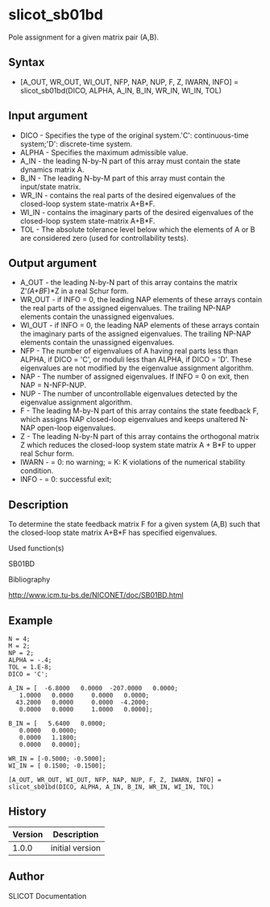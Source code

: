 

# slicot_sb01bd

Pole assignment for a given matrix pair (A,B).

## Syntax

- [A_OUT, WR_OUT, WI_OUT, NFP, NAP, NUP, F, Z, IWARN, INFO] = slicot_sb01bd(DICO, ALPHA, A_IN, B_IN, WR_IN, WI_IN, TOL)

## Input argument

 - DICO - Specifies the type of the original system.'C':  continuous-time system;'D':  discrete-time system.
 - ALPHA - Specifies the maximum admissible value.
 - A_IN - the leading N-by-N part of this array must contain the state dynamics matrix A.
 - B_IN - The leading N-by-M part of this array must contain the input/state matrix.
 - WR_IN - contains the real parts of the desired eigenvalues of the closed-loop system state-matrix A+B*F.
 - WI_IN - contains the imaginary parts of the desired eigenvalues of the closed-loop system state-matrix A+B*F.
 - TOL - The absolute tolerance level below which the elements of A or B are considered zero (used for controllability tests).

## Output argument

 - A_OUT - the leading N-by-N part of this array contains the matrix Z'*(A+B*F)*Z in a real Schur form.
 - WR_OUT - if INFO = 0, the leading NAP elements of these arrays contain the real parts of the assigned eigenvalues. The trailing NP-NAP elements contain the unassigned eigenvalues.
 - WI_OUT - if INFO = 0, the leading NAP elements of these arrays contain the imaginary parts of the assigned eigenvalues. The trailing NP-NAP elements contain the unassigned eigenvalues.
 - NFP - The number of eigenvalues of A having real parts less than ALPHA, if DICO = 'C', or moduli less than ALPHA, if DICO = 'D'. These eigenvalues are not modified by the eigenvalue assignment algorithm.
 - NAP - The number of assigned eigenvalues. If INFO = 0 on exit, then NAP = N-NFP-NUP.
 - NUP - The number of uncontrollable eigenvalues detected by the eigenvalue assignment algorithm.
 - F - The leading M-by-N part of this array contains the state feedback F, which assigns NAP closed-loop eigenvalues and keeps unaltered N-NAP open-loop eigenvalues.
 - Z - The leading N-by-N part of this array contains the orthogonal matrix Z which reduces the closed-loop system state matrix A + B*F to upper real Schur form.
 - IWARN - = 0:  no warning; = K:  K violations of the numerical stability condition.
 - INFO - = 0:  successful exit;

## Description


  <p>To determine the state feedback matrix F for a given system (A,B) such that the closed-loop state matrix A+B*F has specified eigenvalues.</p>


Used function(s)

SB01BD

Bibliography

http://www.icm.tu-bs.de/NICONET/doc/SB01BD.html

## Example

```Nelson
N = 4;
M = 2;
NP = 2;
ALPHA = -.4;
TOL = 1.E-8;
DICO = 'C';
   
A_IN = [  -6.8000   0.0000  -207.0000   0.0000;
   1.0000   0.0000     0.0000   0.0000;
  43.2000   0.0000     0.0000  -4.2000;
   0.0000   0.0000     1.0000   0.0000];
   
B_IN = [   5.6400   0.0000;
   0.0000   0.0000;
   0.0000   1.1800;
   0.0000   0.0000];
   
WR_IN = [-0.5000; -0.5000];
WI_IN = [ 0.1500; -0.1500];
  
[A_OUT, WR_OUT, WI_OUT, NFP, NAP, NUP, F, Z, IWARN, INFO] = slicot_sb01bd(DICO, ALPHA, A_IN, B_IN, WR_IN, WI_IN, TOL)
```

## History

|Version|Description|
|------|------|
|1.0.0|initial version|


## Author

SLICOT Documentation



